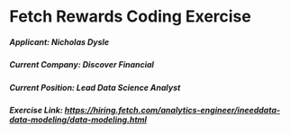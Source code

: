 # Fetch Rewards Coding Exercise

##### Applicant: Nicholas Dysle
##### Current Company: Discover Financial
##### Current Position: Lead Data Science Analyst

##### Exercise Link: https://hiring.fetch.com/analytics-engineer/ineeddata-data-modeling/data-modeling.html